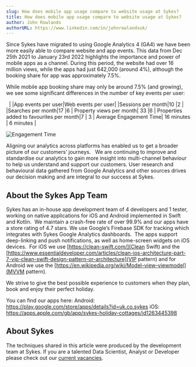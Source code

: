 ```yaml
---
slug: How does mobile app usage compare to website usage at Sykes?
title: How does mobile app usage compare to website usage at Sykes?
author: John Rowlands
authorURL: https://www.linkedin.com/in/johnrowlandsuk/
---
```


Since Sykes have migrated to using Google Analytics 4 (GA4) we have been more easily able to compare website and app events.
This data from Dec 25th 2021 to January 23rd 2022 highlights the importance and power of mobile apps as a channel.
During this period, the website had over 16 million views, while the apps had just 642,000 (around 4%), although the booking share for app was approximately 7.5%.

While mobile app booking share may only be around 7.5% (and growing), we see some significant differences in the number of key events per user:

 
|                  |App events per user|Web events per user|
|Sessions per month|10                 |2                  |
|Searches per month|17                 |6                  |
Property views per month| 33           |6                  |
Properties added to favourites per month|7 | 3             |
Average Engagement Time| 16 minutes    |       6 minutes   |

![Engagement Time](/img/app/engagementtime.png)

Aligning our analytics across platforms has enabled us to get a broader picture of our customers’ journeys.  
We are continuing to improve and standardise our analytics to gain more insight into multi-channel behaviour to help us understand and support our customers.
User research and behavioural data gathered from Google Analytics and other sources drives our decision making and are integral to our success at Sykes.

## About the Sykes App Team

Sykes has an in-house app development team of 4 developers and 1 tester, working on native applications for iOS and Android implemented in Swift and Kotlin.  We maintain a crash-free rate of over 99.9% and our apps have a store rating of 4.7 stars. We use Google’s Firebase SDK for tracking which integrates with Sykes Google Analytics dashboards.  The apps support deep-linking and push notifications, as well as home-screen widgets on iOS devices.  For iOS we use [https://clean-swift.com/](Clean Swift) and the [https://www.essentialdeveloper.com/articles/clean-ios-architecture-part-7-vip-clean-swift-design-pattern-or-architecture](VIP pattern) and for Android we use the [https://en.wikipedia.org/wiki/Model–view–viewmodel](MVVM pattern).

We strive to give the best possible experience to customers when they plan, book and enjoy their perfect holiday.

You can find our apps here:
Android: https://play.google.com/store/apps/details?id=uk.co.sykes
iOS: https://apps.apple.com/gb/app/sykes-holiday-cottages/id1263445398

## About Sykes

The techniques shared in this article were produced by the development team at Sykes. If you are a talented Data Scientist, Analyst or Developer please check out our [current vacancies](https://www.sykescottages.co.uk/careers/).

